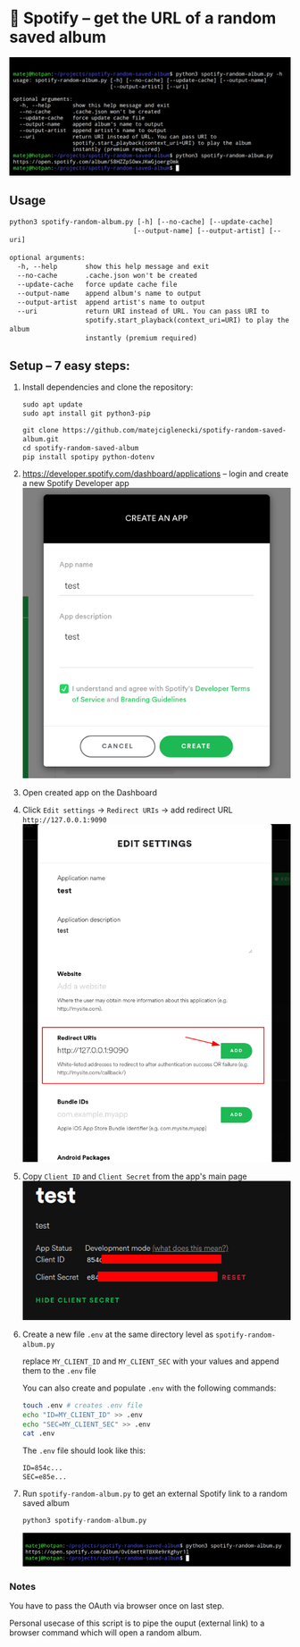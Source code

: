 # 🍃 Spotify – get the URL of a random saved album

<p align="center">
	<img src="pics/2021-11-17-18-29-52.png"></img>
</p>

## Usage
```
python3 spotify-random-album.py [-h] [--no-cache] [--update-cache]
                               [--output-name] [--output-artist] [--uri]

optional arguments:
  -h, --help       show this help message and exit
  --no-cache       .cache.json won't be created
  --update-cache   force update cache file
  --output-name    append album's name to output
  --output-artist  append artist's name to output
  --uri            return URI instead of URL. You can pass URI to
                   spotify.start_playback(context_uri=URI) to play the album
                   instantly (premium required)
```

## Setup – 7 easy steps:

1. Install dependencies and clone the repository:
	```
	sudo apt update
	sudo apt install git python3-pip
	```
	```
	git clone https://github.com/matejciglenecki/spotify-random-saved-album.git
	cd spotify-random-saved-album
	pip install spotipy python-dotenv
	```
	
2. https://developer.spotify.com/dashboard/applications – login and create a new Spotify Developer app	
	![](pics/2021-11-14-17-30-46.png)

3. Open created app on the Dashboard

4. Click `Edit settings` -> `Redirect URIs` -> add redirect URL `http://127.0.0.1:9090`
	![](pics/2021-11-14-17-36-37.png)

5. Copy `Client ID` and `Client Secret` from the app's main page
	![](pics/2021-11-14-17-32-40.png)

6. Create a new file `.env` at the same directory level as `spotify-random-album.py`
		
	replace `MY_CLIENT_ID` and `MY_CLIENT_SEC` with your values and append them to the `.env` file
	
	You can also create and populate `.env` with the following commands:
	```bash
	touch .env # creates .env file
	echo "ID=MY_CLIENT_ID" >> .env
	echo "SEC=MY_CLIENT_SEC" >> .env
	cat .env
	```
	
	The `.env` file should look like this:
	```
	ID=854c...
	SEC=e85e...
	```


7. Run `spotify-random-album.py` to get an external Spotify link to a random saved album
	```python
	python3 spotify-random-album.py
	```
	![](pics/2021-11-16-23-40-41.png)

### Notes

You have to pass the OAuth via browser once on last step.

Personal usecase of this script is to pipe the ouput (external link) to a browser command which will open a random album.
